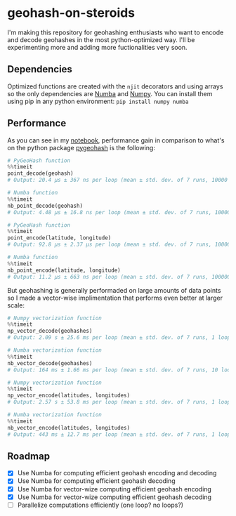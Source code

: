 # geohash-on-steroids
I'm making this repository for geohashing enthusiasts who want to encode and decode geohashes in the most python-optimized way.
I'll be experimenting more and adding more fuctionalities very soon.

## Dependencies
Optimized functions are created with the `njit` decorators and using arrays so the only dependencies are [Numba](https://github.com/numba/numba) and [Numpy](https://github.com/numpy/numpy).
You can install them using pip in any python environment: `pip install numpy numba`

## Performance
As you can see in my [notebook](https://github.com/IlyasMoutawwakil/geohash-on-steroids/blob/main/performance_tests.ipynb), performance gain in comparison to what's on the python package [pygeohash](https://github.com/wdm0006/pygeohash) is the following:

```python
# PyGeoHash function
%%timeit
point_decode(geohash)
# Output: 20.4 µs ± 367 ns per loop (mean ± std. dev. of 7 runs, 10000 loops each)
```

```python
# Numba function
%%timeit
nb_point_decode(geohash)
# Output: 4.48 µs ± 16.8 ns per loop (mean ± std. dev. of 7 runs, 100000 loops each)
```

```python
# PyGeoHash function
%%timeit
point_encode(latitude, longitude)
# Output: 92.8 µs ± 2.37 µs per loop (mean ± std. dev. of 7 runs, 10000 loops each)
```

```python
# Numba function
%%timeit
nb_point_encode(latitude, longitude)
# Output: 11.2 µs ± 663 ns per loop (mean ± std. dev. of 7 runs, 100000 loops each)
```
But geohashing is generally performaded on large amounts of data points so I made a vector-wise implimentation that performs even better at larger scale:

```python
# Numpy vectorization function
%%timeit
np_vector_decode(geohashes)
# Output: 2.09 s ± 25.6 ms per loop (mean ± std. dev. of 7 runs, 1 loop each)
```

```python
# Numba vectorization function
%%timeit
nb_vector_decode(geohashes)
# Output: 164 ms ± 1.66 ms per loop (mean ± std. dev. of 7 runs, 10 loops each)
```

```python
# Numpy vectorization function
%%timeit
np_vector_encode(latitudes, longitudes)
# Output: 2.57 s ± 53.8 ms per loop (mean ± std. dev. of 7 runs, 1 loop each)
```

```python
# Numba vectorization function
%%timeit
nb_vector_encode(latitudes, longitudes)
# Output: 443 ms ± 12.7 ms per loop (mean ± std. dev. of 7 runs, 1 loop each)
```
## Roadmap
- [x] Use Numba for computing efficient geohash encoding and decoding
- [x] Use Numba for computing efficient geohash decoding
- [x] Use Numba for vector-wize computing efficient geohash encoding
- [x] Use Numba for vector-wize computing efficient geohash decoding
- [ ] Parallelize computations efficiently (one loop? no loops?)
